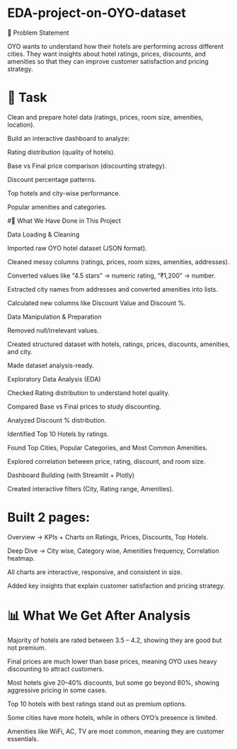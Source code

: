 # EDA-project-on-OYO-dataset

📝 Problem Statement

OYO wants to understand how their hotels are performing across different cities. They want insights about hotel ratings, prices, discounts, and amenities so that they can improve customer satisfaction and pricing strategy.

# 🎯 Task

Clean and prepare hotel data (ratings, prices, room size, amenities, location).

Build an interactive dashboard to analyze:

Rating distribution (quality of hotels).

Base vs Final price comparison (discounting strategy).

Discount percentage patterns.

Top hotels and city-wise performance.

Popular amenities and categories.

#🔑 What We Have Done in This Project

Data Loading & Cleaning

Imported raw OYO hotel dataset (JSON format).

Cleaned messy columns (ratings, prices, room sizes, amenities, addresses).

Converted values like “4.5 stars” → numeric rating, “₹1,200” → number.

Extracted city names from addresses and converted amenities into lists.

Calculated new columns like Discount Value and Discount %.

Data Manipulation & Preparation

Removed null/irrelevant values.

Created structured dataset with hotels, ratings, prices, discounts, amenities, and city.

Made dataset analysis-ready.

Exploratory Data Analysis (EDA)

Checked Rating distribution to understand hotel quality.

Compared Base vs Final prices to study discounting.

Analyzed Discount % distribution.

Identified Top 10 Hotels by ratings.

Found Top Cities, Popular Categories, and Most Common Amenities.

Explored correlation between price, rating, discount, and room size.

Dashboard Building (with Streamlit + Plotly)

Created interactive filters (City, Rating range, Amenities).

# Built 2 pages:

Overview → KPIs + Charts on Ratings, Prices, Discounts, Top Hotels.

Deep Dive → City wise, Category wise, Amenities frequency, Correlation heatmap.

All charts are interactive, responsive, and consistent in size.

Added key insights that explain customer satisfaction and pricing strategy.

# 📊 What We Get After Analysis

Majority of hotels are rated between 3.5 – 4.2, showing they are good but not premium.

Final prices are much lower than base prices, meaning OYO uses heavy discounting to attract customers.

Most hotels give 20–40% discounts, but some go beyond 60%, showing aggressive pricing in some cases.

Top 10 hotels with best ratings stand out as premium options.

Some cities have more hotels, while in others OYO’s presence is limited.

Amenities like WiFi, AC, TV are most common, meaning they are customer essentials.
